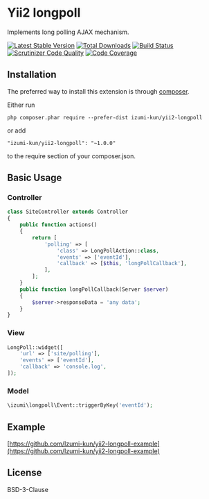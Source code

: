 Yii2 longpoll
=============

Implements long polling AJAX mechanism.

[![Latest Stable Version](https://poser.pugx.org/izumi-kun/yii2-longpoll/v/stable)](https://packagist.org/packages/izumi-kun/yii2-longpoll)
[![Total Downloads](https://poser.pugx.org/izumi-kun/yii2-longpoll/downloads)](https://packagist.org/packages/izumi-kun/yii2-longpoll)
[![Build Status](https://travis-ci.org/Izumi-kun/yii2-longpoll.svg?branch=master)](https://travis-ci.org/Izumi-kun/yii2-longpoll)
[![Scrutinizer Code Quality](https://scrutinizer-ci.com/g/Izumi-kun/yii2-longpoll/badges/quality-score.png?b=master)](https://scrutinizer-ci.com/g/Izumi-kun/yii2-longpoll/?branch=master)
[![Code Coverage](https://scrutinizer-ci.com/g/Izumi-kun/yii2-longpoll/badges/coverage.png?b=master)](https://scrutinizer-ci.com/g/Izumi-kun/yii2-longpoll/?branch=master)

Installation
------------

The preferred way to install this extension is through [composer](http://getcomposer.org/download/).

Either run

```
php composer.phar require --prefer-dist izumi-kun/yii2-longpoll
```

or add

```
"izumi-kun/yii2-longpoll": "~1.0.0"
```

to the require section of your composer.json.

Basic Usage
-----------

### Controller

```php
class SiteController extends Controller
{
    public function actions()
    {
        return [
            'polling' => [
                'class' => LongPollAction::class,
                'events' => ['eventId'],
                'callback' => [$this, 'longPollCallback'],
            ],
        ];
    }
    public function longPollCallback(Server $server)
    {
        $server->responseData = 'any data';
    }
}
```

### View

```php
LongPoll::widget([
    'url' => ['site/polling'],
    'events' => ['eventId'],
    'callback' => 'console.log',
]);
```

### Model

```php
\izumi\longpoll\Event::triggerByKey('eventId');
```

Example
-------

[https://github.com/Izumi-kun/yii2-longpoll-example](https://github.com/Izumi-kun/yii2-longpoll-example)

License
-------

BSD-3-Clause
